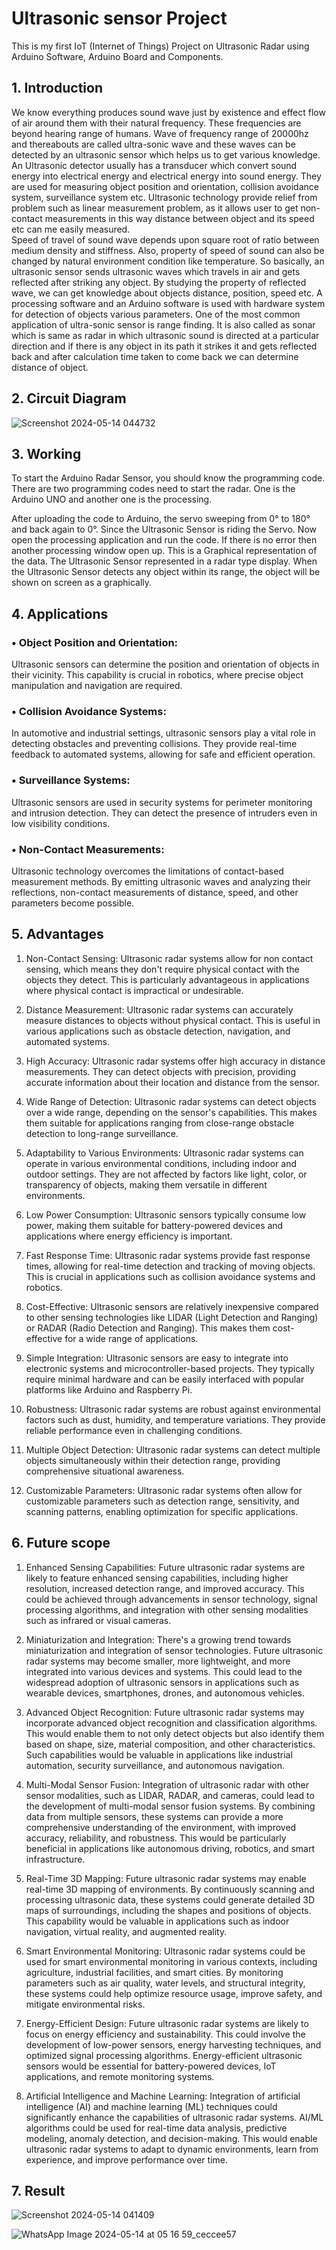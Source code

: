 # Ultrasonic sensor Project
This is my first IoT (Internet of Things) Project on Ultrasonic Radar using Arduino Software, Arduino Board and Components.



## 1. Introduction
We know everything produces sound wave just by existence and effect flow of air 
around them with their natural frequency. These frequencies are beyond hearing 
range of humans. Wave of frequency range of 20000hz and thereabouts are called 
ultra-sonic wave and these waves can be detected by an ultrasonic sensor which 
helps us to get various knowledge.  
An Ultrasonic detector usually has a transducer which convert sound energy into 
electrical energy and electrical energy into sound energy. They are used for 
measuring object position and orientation, collision avoidance system, surveillance 
system etc. Ultrasonic technology provide relief from problem such as linear 
measurement problem, as it allows user to get non-contact measurements in this way 
distance between object and its speed etc can me easily measured.  
Speed of travel of sound wave depends upon square root of ratio between medium 
density and stiffness. Also, property of speed of sound can also be changed by natural 
environment condition like temperature. So basically, an ultrasonic sensor sends 
ultrasonic waves which travels in air and gets reflected after striking any object. By 
studying the property of reflected wave, we can get knowledge about objects 
distance, position, speed etc. A processing software and an Arduino software is used 
with hardware system for detection of objects various parameters. One of the most 
common application of ultra-sonic sensor is range finding. It is also called as sonar 
which is same as radar in which ultrasonic sound is directed at a particular direction 
and if there is any object in its path it strikes it and gets reflected back and after 
calculation time taken to come back we can determine distance of object. 

## 2. Circuit Diagram
![Screenshot 2024-05-14 044732](https://github.com/Adityadoijad/Ultrasonic-Radar/assets/133260326/8db3553a-594c-4b05-b5d7-db7d511c228a)

## 3. Working
To start the Arduino Radar Sensor, you should know the programming 
code. There are two programming codes need to start the radar. One is the Arduino 
UNO and another one is the processing. 
 
After uploading the code to Arduino, the servo sweeping from 0° to 180° and back 
again to 0°. Since the Ultrasonic Sensor is riding the Servo. Now open the processing 
application and run the code. If there is no error then another processing window 
open up. This is a Graphical representation of the data. The Ultrasonic Sensor 
represented in a radar type display. When the Ultrasonic Sensor detects any object 
within its range, the object will be shown on screen as a graphically. 

## 4. Applications
### • Object Position and Orientation:
Ultrasonic sensors can determine the 
position and orientation of objects in their vicinity. This capability is 
crucial in robotics, where precise object manipulation and navigation are 
required. 
 
### • Collision Avoidance Systems: 
In automotive and industrial settings, 
ultrasonic sensors play a vital role in detecting obstacles and preventing 
collisions. They provide real-time feedback to automated systems, 
allowing for safe and efficient operation. 
 
### • Surveillance Systems:
Ultrasonic sensors are used in security systems 
for perimeter monitoring and intrusion detection. They can detect the 
presence of intruders even in low visibility conditions. 
 
### • Non-Contact Measurements: 
Ultrasonic technology overcomes the 
limitations of contact-based measurement methods. By emitting 
ultrasonic waves and analyzing their reflections, non-contact 
measurements of distance, speed, and other parameters become 
possible. 

## 5. Advantages

1. Non-Contact Sensing: Ultrasonic radar systems allow for non
contact sensing, which means they don't require physical contact with the 
objects they detect. This is particularly advantageous in applications 
where physical contact is impractical or undesirable. 
 
2. Distance Measurement: Ultrasonic radar systems can accurately 
measure distances to objects without physical contact. This is useful in 
various applications such as obstacle detection, navigation, and 
automated systems. 
 
3. High Accuracy: Ultrasonic radar systems offer high accuracy in 
distance measurements. They can detect objects with precision, providing 
accurate information about their location and distance from the sensor. 
 
4. Wide Range of Detection: Ultrasonic radar systems can detect 
objects over a wide range, depending on the sensor's capabilities. This 
makes them suitable for applications ranging from close-range obstacle 
detection to long-range surveillance. 
 
5. Adaptability to Various Environments: Ultrasonic radar systems 
can operate in various environmental conditions, including indoor and 
outdoor settings. They are not affected by factors like light, color, or 
transparency of objects, making them versatile in different environments. 
 
6. Low Power Consumption: Ultrasonic sensors typically consume low 
power, making them suitable for battery-powered devices and 
applications where energy efficiency is important. 
 
7. Fast Response Time: Ultrasonic radar systems provide fast response 
times, allowing for real-time detection and tracking of moving objects. 
This is crucial in applications such as collision avoidance systems and 
robotics. 
 
8. Cost-Effective: Ultrasonic sensors are relatively inexpensive 
compared to other sensing technologies like LIDAR (Light Detection and 
Ranging) or RADAR (Radio Detection and Ranging). This makes them 
cost-effective for a wide range of applications. 
 
9. Simple Integration: Ultrasonic sensors are easy to integrate into 
electronic systems and microcontroller-based projects. They typically 
require minimal hardware and can be easily interfaced with popular 
platforms like Arduino and Raspberry Pi. 
 
10. Robustness: Ultrasonic radar systems are robust against 
environmental factors such as dust, humidity, and temperature 
variations. They provide reliable performance even in challenging 
conditions. 
 
11. Multiple Object Detection: Ultrasonic radar systems can detect 
multiple objects simultaneously within their detection range, providing 
comprehensive situational awareness. 
 
12. Customizable Parameters: Ultrasonic radar systems often allow for 
customizable parameters such as detection range, sensitivity, and 
scanning patterns, enabling optimization for specific applications. 

## 6. Future scope
1. Enhanced Sensing Capabilities: Future ultrasonic radar systems are 
likely to feature enhanced sensing capabilities, including higher 
resolution, increased detection range, and improved accuracy. This could 
be achieved through advancements in sensor technology, signal 
processing algorithms, and integration with other sensing modalities such 
as infrared or visual cameras. 
 
2. Miniaturization and Integration: There's a growing trend towards 
miniaturization and integration of sensor technologies. Future ultrasonic 
radar systems may become smaller, more lightweight, and more 
integrated into various devices and systems. This could lead to the 
widespread adoption of ultrasonic sensors in applications such as 
wearable devices, smartphones, drones, and autonomous vehicles. 
 
3. Advanced Object Recognition: Future ultrasonic radar systems may 
incorporate advanced object recognition and classification algorithms. 
This would enable them to not only detect objects but also identify them 
based on shape, size, material composition, and other characteristics. 
Such capabilities would be valuable in applications like industrial 
automation, security surveillance, and autonomous navigation. 
 
4. Multi-Modal Sensor Fusion: Integration of ultrasonic radar with 
other sensor modalities, such as LIDAR, RADAR, and cameras, could lead 
to the development of multi-modal sensor fusion systems. By combining 
data from multiple sensors, these systems can provide a more 
comprehensive understanding of the environment, with improved 
accuracy, reliability, and robustness. This would be particularly beneficial 
in applications like autonomous driving, robotics, and smart 
infrastructure. 
 
5. Real-Time 3D Mapping: Future ultrasonic radar systems may enable 
real-time 3D mapping of environments. By continuously scanning and 
processing ultrasonic data, these systems could generate detailed 3D 
maps of surroundings, including the shapes and positions of objects. This 
capability would be valuable in applications such as indoor navigation, 
virtual reality, and augmented reality. 
 
6. Smart Environmental Monitoring: Ultrasonic radar systems could 
be used for smart environmental monitoring in various contexts, including 
agriculture, industrial facilities, and smart cities. By monitoring 
parameters such as air quality, water levels, and structural integrity, 
these systems could help optimize resource usage, improve safety, and 
mitigate environmental risks. 
 
7. Energy-Efficient Design: Future ultrasonic radar systems are likely 
to focus on energy efficiency and sustainability. This could involve the 
development of low-power sensors, energy harvesting techniques, and 
optimized signal processing algorithms. Energy-efficient ultrasonic 
sensors would be essential for battery-powered devices, IoT applications, 
and remote monitoring systems. 
 
8. Artificial Intelligence and Machine Learning: Integration of 
artificial intelligence (AI) and machine learning (ML) techniques could 
significantly enhance the capabilities of ultrasonic radar systems. AI/ML 
algorithms could be used for real-time data analysis, predictive modeling, 
anomaly detection, and decision-making. This would enable ultrasonic 
radar systems to adapt to dynamic environments, learn from experience, 
and improve performance over time.

## 7. Result
![Screenshot 2024-05-14 041409](https://github.com/Adityadoijad/Ultrasonic-Radar/assets/133260326/b2ccb5f6-958c-429c-8784-5b06b2a0ea47)

![WhatsApp Image 2024-05-14 at 05 16 59_ceccee57](https://github.com/Adityadoijad/Ultrasonic-Radar/assets/133260326/53da1156-cd6d-4f4f-8388-84b471c1986e)


